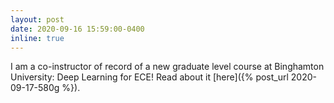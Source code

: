 ```yaml
---
layout: post
date: 2020-09-16 15:59:00-0400
inline: true
---
```


I am a co-instructor of record of a new graduate level course at Binghamton University: Deep Learning for ECE! Read about it [here]({% post_url 2020-09-17-580g %}).